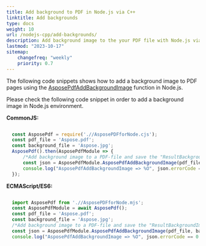 ```yaml
---
title: Add background to PDF in Node.js via C++
linktitle: Add backgrounds
type: docs
weight: 10
url: /nodejs-cpp/add-backgrounds/
description: Add background image to the your PDF file with Node.js via C++. 
lastmod: "2023-10-17"
sitemap:
    changefreq: "weekly"
    priority: 0.7
---
```


The following code snippets shows how to add a background image to PDF pages using the [AsposePdfAddBackgroundImage](https://reference.aspose.com/pdf/nodejs-cpp/organize/asposepdfaddbackgroundimage/) function in Node.js.

Please check the following code snippet in order to add a background image in Node.js environment.

**CommonJS:**

```cjs

  const AsposePdf = require('.//AsposePDFforNode.cjs');
  const pdf_file = 'Aspose.pdf';
  const background_file = 'Aspose.jpg';
  AsposePdf().then(AsposePdfModule => {
      /*Add background image to a PDF-file and save the "ResultBackgroundImage.pdf"*/
      const json = AsposePdfModule.AsposePdfAddBackgroundImage(pdf_file, background_file, "ResultAddBackgroundImage.pdf");
      console.log("AsposePdfAddBackgroundImage => %O", json.errorCode == 0 ? json.fileNameResult : json.errorText);
  });
```

**ECMAScript/ES6:**

```mjs

  import AsposePdf from './/AsposePDFforNode.mjs';
  const AsposePdfModule = await AsposePdf();
  const pdf_file = 'Aspose.pdf';
  const background_file = 'Aspose.jpg';
  /*Add background image to a PDF-file and save the "ResultBackgroundImage.pdf"*/
  const json = AsposePdfModule.AsposePdfAddBackgroundImage(pdf_file, background_file, "ResultAddBackgroundImage.pdf");
  console.log("AsposePdfAddBackgroundImage => %O", json.errorCode == 0 ? json.fileNameResult : json.errorText);
```